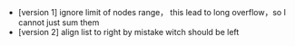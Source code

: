 * [version 1] ignore limit of nodes range， this lead to long overflow，so I cannot just sum them
* [version 2] align list to right by mistake witch should be left
